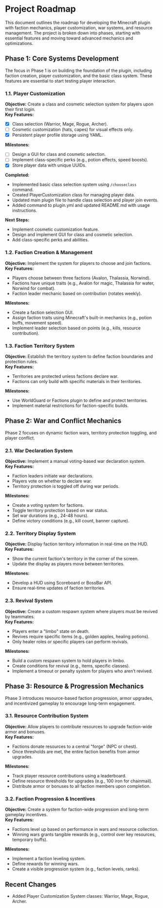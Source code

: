 
# Project Roadmap

This document outlines the roadmap for developing the Minecraft plugin with faction mechanics, player customization, war systems, and resource management. The project is broken down into phases, starting with essential features and moving toward advanced mechanics and optimizations.

## Phase 1: Core Systems Development

The focus in Phase 1 is on building the foundation of the plugin, including faction creation, player customization, and the basic class system. These features are essential to start testing player interaction.

### 1.1. Player Customization
**Objective:** Create a class and cosmetic selection system for players upon their first login.  
**Key Features:**
- [x] Class selection (Warrior, Mage, Rogue, Archer).
- [ ] Cosmetic customization (hats, capes) for visual effects only.
- [x] Persistent player profile storage using YAML.

**Milestones:**
- [ ] Design a GUI for class and cosmetic selection.
- [ ] Implement class-specific perks (e.g., potion effects, speed boosts).
- [x] Store player data with unique UUIDs.

**Completed:**
- Implemented basic class selection system using `/chooseclass` command.
- Created PlayerCustomization class for managing player data.
- Updated main plugin file to handle class selection and player join events.
- Added command to plugin.yml and updated README.md with usage instructions.

**Next Steps:**
- Implement cosmetic customization feature.
- Design and implement GUI for class and cosmetic selection.
- Add class-specific perks and abilities.

### 1.2. Faction Creation & Management
**Objective:** Implement the system for players to choose and join factions.  
**Key Features:**
- Players choose between three factions (Avalon, Thalassia, Norwind).
- Factions have unique traits (e.g., Avalon for magic, Thalassia for water, Norwind for combat).
- Faction leader mechanic based on contribution (rotates weekly).

**Milestones:**
- Create a faction selection GUI.
- Assign faction traits using Minecraft's built-in mechanics (e.g., potion buffs, movement speed).
- Implement leader selection based on points (e.g., kills, resource contribution).

### 1.3. Faction Territory System
**Objective:** Establish the territory system to define faction boundaries and protection rules.  
**Key Features:**
- Territories are protected unless factions declare war.
- Factions can only build with specific materials in their territories.

**Milestones:**
- Use WorldGuard or Factions plugin to define and protect territories.
- Implement material restrictions for faction-specific builds.

## Phase 2: War and Conflict Mechanics

Phase 2 focuses on dynamic faction wars, territory protection toggling, and player conflict.

### 2.1. War Declaration System
**Objective:** Implement a manual voting-based war declaration system.  
**Key Features:**
- Faction leaders initiate war declarations.
- Players vote on whether to declare war.
- Territory protection is toggled off during war periods.

**Milestones:**
- Create a voting system for factions.
- Toggle territory protection based on war status.
- Set war durations (e.g., 24-48 hours).
- Define victory conditions (e.g., kill count, banner capture).

### 2.2. Territory Display System
**Objective:** Display faction territory information in real-time on the HUD.  
**Key Features:**
- Show the current faction's territory in the corner of the screen.
- Update the display as players move between territories.

**Milestones:**
- Develop a HUD using Scoreboard or BossBar API.
- Ensure real-time updates of faction territories.

### 2.3. Revival System
**Objective:** Create a custom respawn system where players must be revived by teammates.  
**Key Features:**
- Players enter a "limbo" state on death.
- Revives require specific items (e.g., golden apples, healing potions).
- Only healer roles or specific players can perform revivals.

**Milestones:**
- Build a custom respawn system to hold players in limbo.
- Create conditions for revival (e.g., items, specific classes).
- Implement a timeout or penalty system for players who aren’t revived.

## Phase 3: Resource & Progression Mechanics

Phase 3 introduces resource-based faction progression, armor upgrades, and incentivized gameplay to encourage long-term engagement.

### 3.1. Resource Contribution System
**Objective:** Allow players to contribute resources to upgrade faction-wide armor and bonuses.  
**Key Features:**
- Factions donate resources to a central "forge" (NPC or chest).
- Once thresholds are met, the entire faction benefits from armor upgrades.

**Milestones:**
- Track player resource contributions using a leaderboard.
- Define resource thresholds for upgrades (e.g., 100 iron for chainmail).
- Distribute armor or bonuses to all faction members upon completion.

### 3.2. Faction Progression & Incentives
**Objective:** Create a system for faction-wide progression and long-term gameplay incentives.  
**Key Features:**
- Factions level up based on performance in wars and resource collection.
- Winning wars grants tangible rewards (e.g., control over key resources, temporary buffs).

**Milestones:**
- Implement a faction leveling system.
- Define rewards for winning wars.
- Create a visible progression system (e.g., faction levels, ranks).

## Recent Changes

- Added Player Customization System classes: Warrior, Mage, Rogue, Archer.
